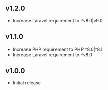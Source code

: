 ## v1.2.0

+ Increase Laravel requirement to ^v8.0|v9.0

## v1.1.0

+ Increase PHP requirement to PHP ^8.0|^8.1
+ Increase Laravel requirement to ^v8.0

## v1.0.0

+ Initial release